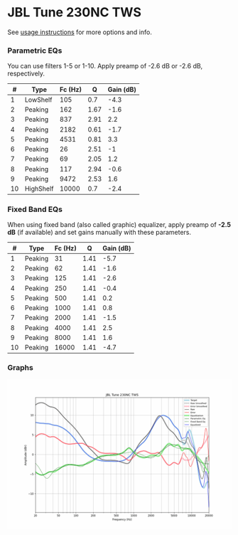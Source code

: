 # JBL Tune 230NC TWS
See [usage instructions](https://github.com/jaakkopasanen/AutoEq#usage) for more options and info.

### Parametric EQs
You can use filters 1-5 or 1-10. Apply preamp of -2.6 dB or -2.6 dB, respectively.

|   # | Type      |   Fc (Hz) |    Q |   Gain (dB) |
|-----|-----------|-----------|------|-------------|
|   1 | LowShelf  |       105 | 0.7  |        -4.3 |
|   2 | Peaking   |       162 | 1.67 |        -1.6 |
|   3 | Peaking   |       837 | 2.91 |         2.2 |
|   4 | Peaking   |      2182 | 0.61 |        -1.7 |
|   5 | Peaking   |      4531 | 0.81 |         3.3 |
|   6 | Peaking   |        26 | 2.51 |        -1   |
|   7 | Peaking   |        69 | 2.05 |         1.2 |
|   8 | Peaking   |       117 | 2.94 |        -0.6 |
|   9 | Peaking   |      9472 | 2.53 |         1.6 |
|  10 | HighShelf |     10000 | 0.7  |        -2.4 |

### Fixed Band EQs
When using fixed band (also called graphic) equalizer, apply preamp of **-2.5 dB** (if available) and set gains manually with these parameters.

|   # | Type    |   Fc (Hz) |    Q |   Gain (dB) |
|-----|---------|-----------|------|-------------|
|   1 | Peaking |        31 | 1.41 |        -5.7 |
|   2 | Peaking |        62 | 1.41 |        -1.6 |
|   3 | Peaking |       125 | 1.41 |        -2.6 |
|   4 | Peaking |       250 | 1.41 |        -0.4 |
|   5 | Peaking |       500 | 1.41 |         0.2 |
|   6 | Peaking |      1000 | 1.41 |         0.8 |
|   7 | Peaking |      2000 | 1.41 |        -1.5 |
|   8 | Peaking |      4000 | 1.41 |         2.5 |
|   9 | Peaking |      8000 | 1.41 |         1.6 |
|  10 | Peaking |     16000 | 1.41 |        -4.7 |

### Graphs
![](./JBL%20Tune%20230NC%20TWS.png)
